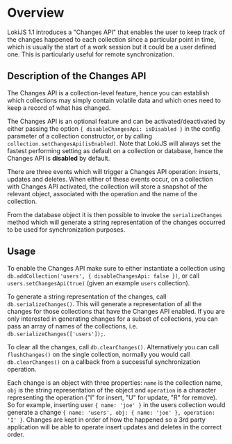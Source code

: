 # Overview

LokiJS 1.1 introduces a "Changes API" that enables the user to keep track of the changes happened to each collection since a particular point in time, which is usually the start of a work session but it could be a user defined one.
This is particularly useful for remote synchronization.

## Description of the Changes API

The Changes API is a collection-level feature, hence you can establish which collections may simply contain volatile data and which ones need to keep a record of what has changed.

The Changes API is an optional feature and can be activated/deactivated by either passing the option `{ disableChangesApi: isDisabled }` in the config parameter of a collection constructor, or by calling `collection.setChangesApi(isEnabled)`.
Note that LokiJS will always set the fastest performing setting as default on a collection or database, hence the Changes API is **disabled** by default.

There are three events which will trigger a Changes API operation: inserts, updates and deletes.
When either of these events occur, on a collection with Changes API activated, the collection will store a snapshot of the relevant object, associated with the operation and the name of the collection.

From the database object it is then possible to invoke the `serializeChanges` method which will generate a string representation of the changes occurred to be used for synchronization purposes.

## Usage

To enable the Changes API make sure to either instantiate a collection using `db.addCollection('users', { disableChangesApi: false })`, or call `users.setChangesApi(true)` (given an example `users` collection).

To generate a string representation of the changes, call `db.serializeChanges()`. This will generate a representation of all the changes for those collections that have the Changes API enabled. If you are only interested in generating changes for a subset of collections, you can pass an array of names of the collections, i.e. `db.serializeChanges(['users']);`.

To clear all the changes, call `db.clearChanges()`. Alternatively you can call `flushChanges()` on the single collection, normally you would call `db.clearChanges()` on a callback from a successful synchronization operation.

Each change is an object with three properties: `name` is the collection name, `obj` is the string representation of the object and `operation` is a character representing the operation ("I" for insert, "U" for update, "R" for remove). So for example, inserting user `{ name: 'joe' }` in the users collection would generate a change `{ name: 'users', obj: { name: 'joe' }, operation: 'I' }`. Changes are kept in order of how the happened so a 3rd party application will be able to operate insert updates and deletes in the correct order.

